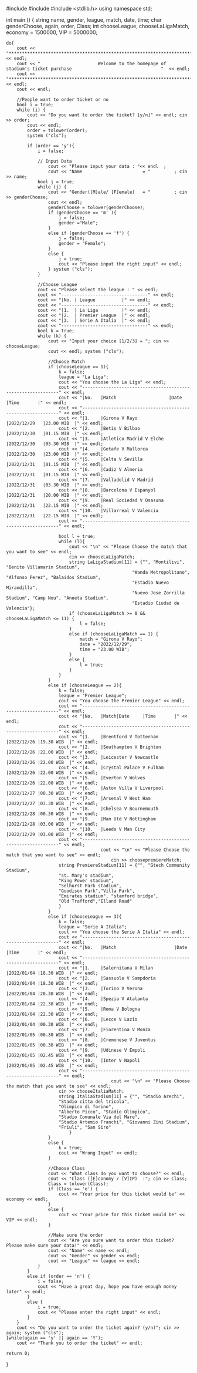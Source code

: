 #include <iostream>	
#include <string>
#include <stdlib.h>
using namespace std;

int main ()
{
	string name, gender, league, match, date, time;
	char  genderChoose, again, order, Class;
	int chooseLeague, chooseLaLigaMatch, economy = 1500000, VIP = 5000000;
	
	do{
		cout << "************************************************************************************************************" 	<< endl;
		cout << "	                   Welcome to the homepage of stadium's ticket purchase                                  "  << endl;
		cout << "************************************************************************************************************" 	<< endl;
		cout << endl;
			
		//People want to order ticket or no
		bool i = true;
		while (i) {
			cout << "Do you want to order the ticket? [y/n]" << endl; cin >> order;
			cout << endl;
			order = tolower(order);
			system ("cls");
				
			if (order == 'y'){
				i = false;
					
				// Input Data
					cout << "Please input your data : "<< endl	;
					cout << "Name                       = "			; cin >> name;
				bool j = true;
				while (j) {
					cout << "Gender([M]ale/ [F]emale)   = "			; cin >> genderChoose;
					cout << endl;
					genderChoose = tolower(genderChoose);
					if (genderChoose == 'm' ){
						j = false;
						gender ="Male";
					}
					else if (genderChoose == 'f') {
						j = false;
						gender = "Female";
					}
					else {
						j = true;
						cout << "Please input the right input" << endl;
					} system ("cls");
				}
				
				//Choose League
				cout << "Please select the league : " << endl;
				cout << "---------------------------------" << endl;
				cout << "|No. | League          |" << endl;
				cout << "---------------------------------" << endl;
				cout << "|1.  | La Liga         |" << endl;
				cout << "|2.  | Premier League  |" << endl;
				cout << "|3.  | Serie A Italia  |" << endl;
				cout << "---------------------------------" << endl;
				bool k = true;
				while (k) {
					cout << "Input your choice [1/2/3] = "; cin >> chooseLeague;
					cout << endl; system ("cls");
					
					//Choose Match
					if (chooseLeague == 1){
						k = false;
						league = "La Liga";
						cout << "You choose the La Liga" << endl;
						cout << "-------------------------------------------------------------" << endl;
						cout << "|No.	|Match                    |Date         |Time       |" << endl;
						cout << "-------------------------------------------------------------" << endl;							
						cout << "|1.	|Girona V Rayo            |2022/12/29	|23.00 WIB  |" << endl;
						cout << "|2.	|Betis V Bilbao           |2022/12/30	|01.15 WIB  |" << endl;
						cout << "|3.	|Atletico Madrid V Elche  |2022/12/30	|03.30 WIB  |" << endl;
						cout << "|4.	|Getafe V Mallorca        |2022/12/30	|23.00 WIB  |" << endl;
						cout << "|5.	|Celta V Sevilla          |2022/12/31	|01.15 WIB  |" << endl;
						cout << "|6.	|Cadiz V Almeria          |2022/12/31	|01.15 WIB  |" << endl;
						cout << "|7.	|Valladolid V Madrid      |2022/12/31	|03.30 WIB  |" << endl;
						cout << "|8.	|Barcelona V Espanyol     |2022/12/31	|20.00 WIB  |" << endl;
						cout << "|9.	|Real Sociedad V Osasuna  |2022/12/31	|22.15 WIB  |" << endl;
						cout << "|10.	|Villarreal V Valencia    |2022/12/31	|22.15 WIB  |" << endl;
						cout << "-------------------------------------------------------------" << endl;
						
						bool l = true;
						while (l){
							cout << "\n" << "Please Choose the match that you want to see" << endl;
							cin >> chooseLaLigaMatch;
							string LaLigaStadium[11] = {"", "Montilivi", "Benito Villamarin Stadium", 
	                                                "Wanda Metropolitano", "Alfonso Perez", "Balaidos Stadium", 
	                                                "Estadio Nuevo Mirandilla",
	                                                "Nuevo Jose Zorrilla Stadium", "Camp Nou", "Anoeta Stadium", 
	                                                "Estadio Ciudad de Valencia"};
							if (chooseLaLigaMatch >= 0 && chooseLaLigaMatch <= 11) {
								l = false;
							}
							else if (chooseLaLigaMatch == 1) {
								match = "Girona V Rayo";
								date = "2022/12/29";
								time = "23.00 WIB";
							}
							else {
								l = true;
							}
						}
					}
					else if (chooseLeague == 2){                                               
						k = false;
						league = "Premier League";
						cout << "You choose the Premier League" << endl;
						cout << "-------------------------------------------------------------" << endl;
						cout << "|No.	|Match|Date		|Time		|" << endl;
						cout << "-------------------------------------------------------------" << endl;							
						cout << "|1.	|Brentford V Tottenham		|2022/12/26	|19.30 WIB	|" << endl;
						cout << "|2.	|Southampton V Brighton		|2022/12/26	|22.00 WIB	|" << endl;
						cout << "|3.	|Leicester V Newcastle		|2022/12/26	|22.00 WIB	|" << endl;
						cout << "|4.	|Crystal Palace V Fulham	|2022/12/26	|22.00 WIB	|" << endl;
						cout << "|5.	|Everton V Wolves			|2022/12/26	|22.00 WIB	|" << endl;
						cout << "|6.	|Aston Villa V Liverpool	|2022/12/27	|00.30 WIB	|" << endl;
						cout << "|7.	|Arsenal V West Ham			|2022/12/27	|03.30 WIB	|" << endl;
						cout << "|8.	|Chelsea V Bournemouth		|2022/12/28	|00.30 WIB	|" << endl;
						cout << "|9.	|Man Utd V Nottingham		|2022/12/28	|03.00 WIB	|" << endl;
						cout << "|10.	|Leeds V Man City			|2022/12/29	|03.00 WIB	|" << endl;
						cout << "-------------------------------------------------------------" << endl;
		                                cout << "\n" << "Please Choose the match that you want to see" << endl;
	                                        cin >> choosepremiereMatch;
						string PremiereStadium[11] = {"", "Gtech Community Stadium", 
						"st. Mary's stadium",
						"King Power stadium",
						"Selhurst Park stadium",
						"Goodison Park","Villa Park",
						"Emirates stadium", "stamford bridge",
						"Old Trafford","Elland Road"
						}
					}
					else if (chooseLeague == 3){
						k = false;
						league = "Serie A Italia";
						cout << "You choose the Serie A Italia" << endl;
						cout << "-------------------------------------------------------------" << endl;
						cout << "|No.	|Match						|Date		|Time		|" << endl;
						cout << "-------------------------------------------------------------" << endl;							
						cout << "|1.	|Salernitana V Milan		|2022/01/04	|18.30 WIB	|" << endl;
						cout << "|2.	|Sassuolo V Sampdoria		|2022/01/04	|18.30 WIB	|" << endl;
						cout << "|3.	|Torino V Verona			|2022/01/04	|20.30 WIB	|" << endl;
						cout << "|4.	|Spezia V Atalanta			|2022/01/04	|22.30 WIB	|" << endl;
						cout << "|5.	|Roma V Bologna				|2022/01/04	|22.30 WIB	|" << endl;
						cout << "|6.	|Lecce V Lazio				|2022/01/04	|00.30 WIB	|" << endl;
						cout << "|7.	|Fiorentina V Monza			|2022/01/05	|00.30 WIB	|" << endl;
						cout << "|8.	|Cremonese V Juventus		|2022/01/05	|00.30 WIB	|" << endl;
						cout << "|9.	|Udinese V Empoli			|2022/01/05	|02.45 WIB	|" << endl;
						cout << "|10.	|Inter V Napoli				|2022/01/05	|02.45 WIB	|" << endl;
						cout << "-------------------------------------------------------------" << endl;
	                                        cout << "\n" << "Please Choose the match that you want to see" << endl;
						cin >> chooseItaliaMatch;
						string ItaliaStadium[11] = {"", "Stadio Arechi",
						"Stadio citta del tricola",
						"Olimpico di Torino",
						"Alberto Picco", "Stadio Olimpico",
						"Stadio Comunale Via del Mare",
						"Stadio Artemio Franchi", "Giovanni Zini Stadium",
						"Friuli", "San Siro"	
							}
					}
					else {
						k = true;
						cout << "Wrong Input" << endl;
					}
					
					//Choose Class
					cout << "What class do you want to choose?" << endl;
					cout << "Class ([E]conomy / [V]IP)	:"; cin >> Class;
					Class = tolower(Class);
					if (Class == 'e') {
						cout << "Your price for this ticket would be" << economy << endl;
					}
					else {
						cout << "Your price for this ticket would be" << VIP << endl;
					}
					
					//Make sure the order
					cout << "Are you sure want to order this ticket? Please make sure your data!" << endl;
					cout << "Name" << name << endl;
					cout << "Gender" << gender << endl;
					cout << "League" << league << endl;
				}
			}
			else if (order == 'n') {
				i = false;
				cout << "Have a great day, hope you have enough money later" << endl;
			}
			else {
				i = true;
				cout << "Please enter the right input" << endl;
			}
		}
		cout << "Do you want to order the ticket again? (y/n)"; cin >> again; system ("cls");	
	}while(again == 'y' || again == 'Y');
		cout << "Thank you to order the ticket" << endl;
		
	return 0;
}
